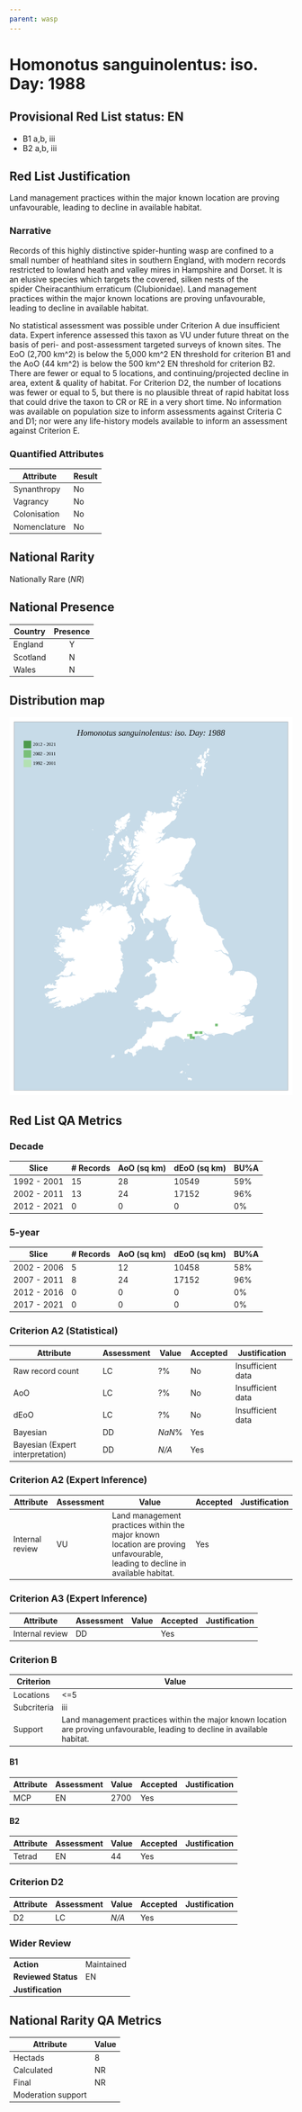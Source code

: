 ```yaml
---
parent: wasp
---
```


# Homonotus sanguinolentus: iso. Day: 1988

## Provisional Red List status: EN
- B1 a,b, iii
- B2 a,b, iii

## Red List Justification
Land management practices within the major known location are proving unfavourable, leading to decline in available habitat.
### Narrative
Records of this highly distinctive spider-hunting wasp are confined to a small number of heathland sites in southern England, with modern records restricted to lowland heath and valley mires in Hampshire and Dorset. It is an elusive species which targets the covered, silken nests of the spider Cheiracanthium erraticum (Clubionidae). Land management practices within the major known locations are proving unfavourable, leading to decline in available habitat.

No statistical assessment was possible under Criterion A due insufficient data. Expert inference assessed this taxon as VU under future threat on the basis of peri- and post-assessment targeted surveys of known sites. The EoO (2,700 km^2) is below the 5,000 km^2 EN threshold for criterion B1 and the AoO (44 km^2) is below the 500 km^2 EN threshold for criterion B2. There are fewer or equal to 5 locations, and continuing/projected decline in area, extent & quality of habitat. For Criterion D2, the number of locations was fewer or equal to 5, but there is no plausible threat of rapid habitat loss that could drive the taxon to CR or RE in a very short time. No information was available on population size to inform assessments against Criteria C and D1; nor were any life-history models available to inform an assessment against Criterion E.
### Quantified Attributes
|Attribute|Result|
|---|---|
|Synanthropy|No|
|Vagrancy|No|
|Colonisation|No|
|Nomenclature|No|


## National Rarity
Nationally Rare (*NR*)

## National Presence
|Country|Presence
|---|:-:|
|England|Y|
|Scotland|N|
|Wales|N|


## Distribution map
![](../map/491.svg)

## Red List QA Metrics
### Decade
| Slice | # Records | AoO (sq km) | dEoO (sq km) |BU%A |
|---|---|---|---|---|
|1992 - 2001|15|28|10549|59%|
|2002 - 2011|13|24|17152|96%|
|2012 - 2021|0|0|0|0%|
### 5-year
| Slice | # Records | AoO (sq km) | dEoO (sq km) |BU%A |
|---|---|---|---|---|
|2002 - 2006|5|12|10458|58%|
|2007 - 2011|8|24|17152|96%|
|2012 - 2016|0|0|0|0%|
|2017 - 2021|0|0|0|0%|
### Criterion A2 (Statistical)
|Attribute|Assessment|Value|Accepted|Justification
|---|---|---|---|---|
|Raw record count|LC|?%|No|Insufficient data|
|AoO|LC|?%|No|Insufficient data|
|dEoO|LC|?%|No|Insufficient data|
|Bayesian|DD|*NaN*%|Yes||
|Bayesian (Expert interpretation)|DD|*N/A*|Yes||
### Criterion A2 (Expert Inference)
|Attribute|Assessment|Value|Accepted|Justification
|---|---|---|---|---|
|Internal review|VU|Land management practices within the major known location are proving unfavourable, leading to decline in available habitat.|Yes||
### Criterion A3 (Expert Inference)
|Attribute|Assessment|Value|Accepted|Justification
|---|---|---|---|---|
|Internal review|DD||Yes||
### Criterion B
|Criterion| Value|
|---|---|
|Locations|<=5|
|Subcriteria|iii|
|Support|Land management practices within the major known location are proving unfavourable, leading to decline in available habitat.|
#### B1
|Attribute|Assessment|Value|Accepted|Justification
|---|---|---|---|---|
|MCP|EN|2700|Yes||
#### B2
|Attribute|Assessment|Value|Accepted|Justification
|---|---|---|---|---|
|Tetrad|EN|44|Yes||
### Criterion D2
|Attribute|Assessment|Value|Accepted|Justification
|---|---|---|---|---|
|D2|LC|*N/A*|Yes||
### Wider Review
|  |  |
|---|---|
|**Action**|Maintained|
|**Reviewed Status**|EN|
|**Justification**||


## National Rarity QA Metrics
|Attribute|Value|
|---|---|
|Hectads|8|
|Calculated|NR|
|Final|NR|
|Moderation support||



